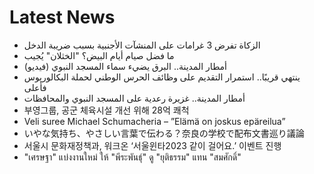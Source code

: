 # Latest News
-  الزكاة تفرض 3 غرامات على المنشآت الأجنبية بسبب ضريبة الدخل
-  ما فضل صيام أيام البيض؟ "الخثلان" يُجيب
-  أمطار المدينة.. البرق يضيء سماء المسجد النبوي (فيديو)
-  ينتهي قريبًا.. استمرار التقديم على وظائف الحرس الوطني لحملة البكالوريوس فأعلى
-  أمطار المدينة.. غزيرة رعدية على المسجد النبوي والمحافظات
-  부영그룹, 공군 체육시설 개선 위해 28억 쾌척
-  Veli suree Michael Schumacheria – ”Elämä on joskus epäreilua”
-  いやな気持ち、やさしい言葉で伝わる？奈良の学校で配布文書巡り議論
-  서울시 문화재정책과, 워크온 ‘서울윈타2023 같이 걸어요.’ 이벤트 진행
-  "เศรษฐา" แบ่งงานใหม่ ให้ "พีระพันธุ์" ดู "ยุติธรรม" แทน "สมศักดิ์"
